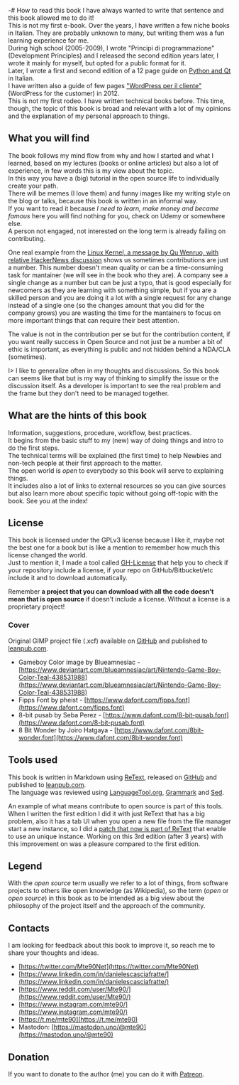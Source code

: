 -# How to read this book
I have always wanted to write that sentence and this book allowed me to do it!  
This is not my first e-book. Over the years, I have written a few niche books in Italian. They are probably unknown to many, but writing them was a fun learning experience for me.  
During high school (2005-2009), I wrote "Principi di programmazione" (Development Principles) and I released the second edition years later, I wrote it mainly for myself, but opted for a public format for it.  
Later, I wrote a first and second edition of a 12 page guide on [Python and Qt](https://daniele.tech/2013/04/ebook-introduzione-a-pyqt-1-edizione/) in Italian.  
I have written also a guide of few pages ["WordPress per il cliente"](https://daniele.tech/2014/10/wordpress-per-cliente-rev-0-0-4/) (WordPress for the customer) in 2012.  
This is not my first rodeo. I have written technical books before. This time, though, the topic of this book is broad and relevant with a lot of my opinions and the explanation of my personal approach to things.  

## What you will find

The book follows my mind flow from why and how I started and what I learned, based on my lectures (books or online articles) but also a lot of experience, in few words this is my view about the topic.  
In this way you have a (big) tutorial in the open source life to individually create your path.  
There will be memes (I love them) and funny images like my writing style on the blog or talks, because this book is written in an informal way.   
If you want to read it because *I need to learn, make money and became famous* here you will find nothing for you, check on Udemy or somewhere else.  
A person not engaged, not interested on the long term is already failing on contributing.

One real example from the [Linux Kernel, a message by Qu Wenruo, with relative HackerNews discussion](https://news.ycombinator.com/item?id=27629366) shows us sometimes contributions are just a number. This number doesn't mean quality or can be a time-consuming task for mantainer (we will see in the book who they are). A company see a single change as a number but can be just a typo, that is good especially for newcomers as they are learning with something simple, but if you are a skilled person and you are doing it a lot with a single request for any change instead of a single one (so the changes amount that you did for the company grows) you are wasting the time for the mantainers to focus on more important things that can require their best attention.

The value is not in the contribution per se but for the contribution content, if you want really success in Open Source and not just be a number a bit of ethic is important, as everything is public and not hidden behind a NDA/CLA (sometimes).

I> I like to generalize often in my thoughts and discussions. So this book can seems like that but is my way of thinking to simplify the issue or the discussion itself. As a developer is important to see the real problem and the frame but they don't need to be managed together. 

## What are the hints of this book

Information, suggestions, procedure, workflow, best practices.  
It begins from the basic stuff to my (new) way of doing things and intro to do the first steps.  
The technical terms will be explained (the first time) to help Newbies and non-tech people at their first approach to the matter.  
The open world is *open* to everybody so this book will serve to explaining things.  
It includes also a lot of links to external resources so you can give sources but also learn more about specific topic without going off-topic with the book.
See you at the index!

## License

This book is licensed under the GPLv3 license because I like it, maybe not the best one for a book but is like a mention to remember how much this license changed the world.  
Just to mention it, I made a tool called [GH-License](https://github.com/Mte90/GH-License) that help you to check if your repository include a license, if your repo on GitHub/Bitbucket/etc include it and to download automatically.  

Remember **a project that you can download with all the code doesn't mean that is open source** if doesn't include a license. Without a license is a proprietary project!

### Cover

Original GIMP project file (.xcf) available on [GitHub](https://github.com/Mte90/Contribute-to-opensource-the-right-way) and published to [leanpub.com](https://leanpub.com/contributetoopensource-therightway/).

* Gameboy Color image by Blueamnesiac - [https://www.deviantart.com/blueamnesiac/art/Nintendo-Game-Boy-Color-Teal-438531988](https://www.deviantart.com/blueamnesiac/art/Nintendo-Game-Boy-Color-Teal-438531988)
* Fipps Font by pheist - [https://www.dafont.com/fipps.font](https://www.dafont.com/fipps.font)
* 8-bit pusab by Seba Perez - [https://www.dafont.com/8-bit-pusab.font](https://www.dafont.com/8-bit-pusab.font)
* 8 Bit Wonder by Joiro Hatgaya - [https://www.dafont.com/8bit-wonder.font](https://www.dafont.com/8bit-wonder.font)

## Tools used 

This book is written in Markdown using [ReText](https://github.com/retext-project/retext), released on [GitHub](https://github.com/Mte90/Contribute-to-opensource-the-right-way) and published to [leanpub.com](https://leanpub.com/contributetoopensource-therightway/).  
The language was reviewed using [LanguageTool.org](https://languagetool.org/), [Grammark](https://grammark.org/dist/) and [Sed](https://www.gnu.org/software/sed/manual/html_node/index.html).

An example of what means contribute to open source is part of this tools. When I written the first edition I did it with just ReText that has a big problem, also it has a tab UI when you open a new file from the file manager start a new instance, so I did a [patch that now is part of ReText](https://github.com/retext-project/retext/pull/476) that enable to use an unique instance. Working on this 3rd edition (after 3 years) with this improvement on was a pleasure compared to the first edition.

## Legend

With the *open source* term usually we refer to a lot of things, from software projects to others like open knowledge (as Wikipedia), so the term (*open* or *open source*) in this book as to be intended as a big view about the philosophy of the project itself and the approach of the community.

## Contacts

I am looking for feedback about this book to improve it, so reach me to share your thoughts and ideas.

* [https://twitter.com/Mte90Net](https://twitter.com/Mte90Net)
* [https://www.linkedin.com/in/danielescasciafratte/](https://www.linkedin.com/in/danielescasciafratte/)
* [https://www.reddit.com/user/Mte90/](https://www.reddit.com/user/Mte90/)
* [https://www.instagram.com/mte90/](https://www.instagram.com/mte90/)
* [https://t.me/mte90](https://t.me/mte90)
* Mastodon: [https://mastodon.uno/@mte90](https://mastodon.uno/@mte90)

## Donation

If you want to donate to the author (me) you can do it with [Patreon](https://www.patreon.com/Mte90).
